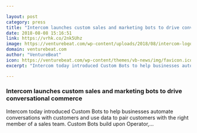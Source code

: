 ```yaml
---

layout: post
category: press
title: "Intercom launches custom sales and marketing bots to drive conversational commerce"
date: 2018-08-08 15:16:51
link: https://vrhk.co/2nk5Uhz
image: https://venturebeat.com/wp-content/uploads/2018/08/intercom-logo.png?fit=1200%2C800&strip=all
domain: venturebeat.com
author: "VentureBeat"
icon: https://venturebeat.com/wp-content/themes/vb-news/img/favicon.ico
excerpt: "Intercom today introduced Custom Bots to help businesses automate conversations with customers and use data to pair customers with the right member of a sales team. Custom Bots build upon Operator,…"

---
```


### Intercom launches custom sales and marketing bots to drive conversational commerce

Intercom today introduced Custom Bots to help businesses automate conversations with customers and use data to pair customers with the right member of a sales team. Custom Bots build upon Operator,…